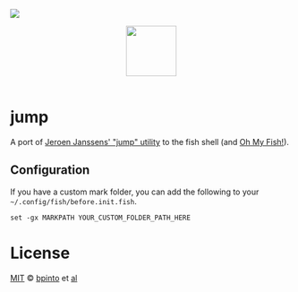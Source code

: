 ![][license-badge]

<div align="center">
  <a href="http://github.com/oh-my-fish/oh-my-fish">
  <img width=90px  src="https://cloud.githubusercontent.com/assets/8317250/8510172/f006f0a4-230f-11e5-98b6-5c2e3c87088f.png">
  </a>
</div>
<br>

#  jump

A port of [Jeroen Janssens' "jump" utility][1] to the fish shell (and [Oh My Fish!][omf-link]).

## Configuration

If you have a custom mark folder, you can add the following to your `~/.config/fish/before.init.fish`.

```
set -gx MARKPATH YOUR_CUSTOM_FOLDER_PATH_HERE
```

# License

[MIT][mit] © [bpinto][author] et [al][contributors]


[mit]:            http://opensource.org/licenses/MIT
[author]:         http://github.com/bpinto
[contributors]:   https://github.com/oh-my-fish/plugin-rbenv/graphs/contributors
[omf-link]:       https://www.github.com/oh-my-fish/oh-my-fish

[license-badge]:  https://img.shields.io/badge/license-MIT-007EC7.svg?style=flat-square
[1]: http://jeroenjanssens.com/2013/08/16/quickly-navigate-your-filesystem-from-the-command-line.html
